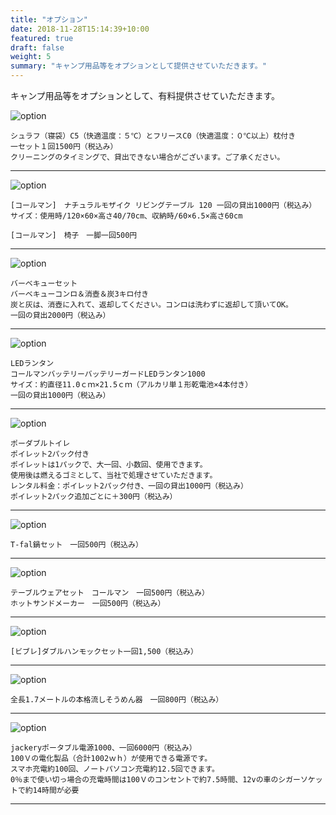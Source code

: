 ```yaml
---
title: "オプション"
date: 2018-11-28T15:14:39+10:00
featured: true
draft: false
weight: 5
summary: "キャンプ用品等をオプションとして提供させていただきます。"
---
```


キャンプ用品等をオプションとして、有料提供させていただきます。


![option](/images/option/1.jpg)
```
シュラフ（寝袋）C5（快適温度：５℃）とフリースC0（快適温度：０℃以上）枕付き
一セット１回1500円（税込み）
クリーニングのタイミングで、貸出できない場合がございます。ご了承ください。
```
---


![option](/images/option/2.jpg)
```
[コールマン]　ナチュラルモザイク リビングテーブル 120 一回の貸出1000円（税込み）
サイズ：使用時/120×60×高さ40/70cm、収納時/60×6.5×高さ60cm

[コールマン]　椅子　一脚一回500円
```
---



![option](/images/option/3.jpg)
```
バーベキューセット
バーベキューコンロ＆消壺＆炭3キロ付き
炭と灰は、消壺に入れて、返却してください。コンロは洗わずに返却して頂いてOK。
一回の貸出2000円（税込み）
```
---




![option](/images/option/4.jpg)
```
LEDランタン
コールマンバッテリーバッテリーガードLEDランタン1000
サイズ：約直径11.0ｃｍ×21.5ｃｍ（アルカリ単１形乾電池×4本付き）
一回の貸出1000円（税込み）
```
---


![option](/images/option/5.jpg)
```
ポーダブルトイレ
ポイレット2パック付き
ポイレットは1パックで、大一回、小数回、使用できます。
使用後は燃えるゴミとして、当社で処理させていただきます。
レンタル料金：ポイレット2パック付き、一回の貸出1000円（税込み）
ポイレット2パック追加ごとに＋300円（税込み）
```
---



![option](/images/option/6.jpg)
```
T-fal鍋セット　一回500円（税込み）
```
---



![option](/images/option/7.jpg)
```
テーブルウェアセット　コールマン　一回500円（税込み）
ホットサンドメーカー　一回500円（税込み）
```
---



![option](/images/option/8.jpg)
```
[ビブレ]ダブルハンモックセット一回1,500（税込み）

```
---



![option](/images/option/9.jpg)
```
全長1.7メートルの本格流しそうめん器　一回800円（税込み）

```
---




![option](/images/option/10.jpg)
```
jackeryポータブル電源1000、一回6000円（税込み）
100Ｖの電化製品（合計1002ｗｈ）が使用できる電源です。
スマホ充電約100回、ノートパソコン充電約12.5回できます。
0％まで使い切っ場合の充電時間は100Ｖのコンセントで約7.5時間、12vの車のシガーソケットで約14時間が必要
```
---


